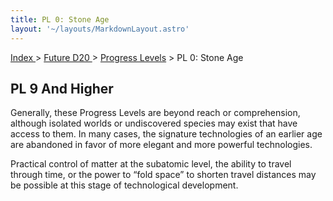 ```yaml
---
title: PL 0: Stone Age
layout: '~/layouts/MarkdownLayout.astro'
---
```


[ Index ](/) > [ Future D20 ](/future.d20.srd) > [Progress Levels](/future.d20.srd/progress) > PL 0: Stone Age

## PL 9 And Higher

Generally, these Progress Levels are beyond reach or comprehension, although
isolated worlds or undiscovered species may exist that have access to them. In
many cases, the signature technologies of an earlier age are abandoned in
favor of more elegant and more powerful technologies.

Practical control of matter at the subatomic level, the ability to travel
through time, or the power to “fold space” to shorten travel distances may be
possible at this stage of technological development.

